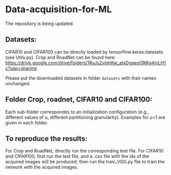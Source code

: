 # Data-acquisition-for-ML

The repository is being updated.

## Datasets:
CIFAR10 and CIFAR100 can be directly loaded by tensorflow.keras.datasets (see Utils.py). Crop and RoadNet can be found here: https://drive.google.com/drive/folders/1RyJs2yIqhKw_elxDgaeol3Mtg4inLH1c?usp=sharing.

Please put the downloaded datasets in folder `datasets` with their names unchanged.

## Folder Crop, roadnet, CIFAR10 and CIFAR100:
Each sub-folder correspondes to an initialization configuration (e.g., different values of u, different partitioning granularity). Examples for u=1 are given in each folder.

## To reproduce the results:

For Crop and RoadNet, directly run the corresponding test file. For CIFAR10 and CIFAR100, first run the test file, and a .csv file with the ids of the acquired images will be produced; then run the train_VGG.py file to train the network with the acquired images.
